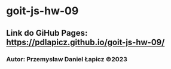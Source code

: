 # goit-js-hw-09

## Link do GiHub Pages: https://pdlapicz.github.io/goit-js-hw-09/

### Autor: Przemysław Daniel Łapicz ©2023
